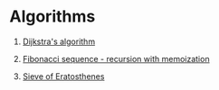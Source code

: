 # Algorithms 

1. [Dijkstra's algorithm](https://github.com/marszos/algorithms/blob/92740e514a13e7d1b87a1d36aae6e8eb77af40d0/Dijkstra_algo.py)

2. [Fibonacci sequence - recursion with memoization](https://github.com/marszos/algorithms/blob/67026c0a4c21e6eaa7b3002a92d3db4f664afdf2/fibonacci.py)

3. [Sieve of Eratosthenes](https://github.com/marszos/algorithms/blob/333889550e6e3d88e1e41e9aa477248d2410be37/Sieve_of_Eratosthenes.py)
